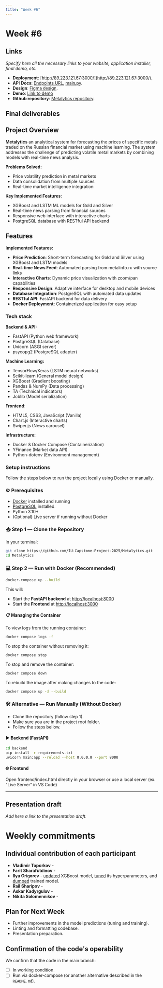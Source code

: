 ```yaml
---
title: "Week #6"
---
```


# **Week #6**

## Links

*Specify here all the necessary links to your website, application installer, final demo, etc.*

- **Deployment**: [http://89.223.121.67:3000/](http://89.223.121.67:3000/).
- **API Docs**: [Endpoints URL](http://89.223.121.67:8000/), [main.py](https://github.com/IU-Capstone-Project-2025/Metalytics/blob/main/backend/main.py).
- **Design**: [Figma design](https://www.figma.com/design/oqrwNbnmT7rRQNl58pdCmO/Metalytics).
- **Demo**: [Link to demo](http://89.223.121.67:3000/)
- **Github repository**: [Metalytics repository](https://github.com/IU-Capstone-Project-2025/Metalytics).

## Final deliverables

## Project Overview

**Metalytics** an analytical system for forecasting the prices of specific metals traded on the Russian financial market using machine learning. The system addresses the challenge of predicting volatile metal markets by combining models with real-time news analysis.

**Problems Solved:**
- Price volatility prediction in metal markets
- Data consolidation from multiple sources
- Real-time market intelligence integration

**Key Implemented Features:**
- XGBoost and LSTM ML models for Gold and Silver
- Real-time news parsing from financial sources
- Responsive web interface with interactive charts
- PostgreSQL database with RESTful API backend

## Features

**Implemented Features:**
- **Price Prediction**: Short-term forecasting for Gold and Silver using XGBoost and LSTM models
- **Real-time News Feed**: Automated parsing from metalinfo.ru with source links
- **Interactive Charts**: Dynamic price visualization with zoom/pan capabilities
- **Responsive Design**: Adaptive interface for desktop and mobile devices
- **Database Integration**: PostgreSQL with automated data updates
- **RESTful API**: FastAPI backend for data delivery
- **Docker Deployment**: Containerized application for easy setup

### Tech stack

**Backend & API:**
- FastAPI (Python web framework)
- PostgreSQL (Database)
- Uvicorn (ASGI server)
- psycopg2 (PostgreSQL adapter)

**Machine Learning:**
- TensorFlow/Keras (LSTM neural networks)
- Scikit-learn (General model design)
- XGBoost (Gradient boosting)
- Pandas & NumPy (Data processing)
- TA (Technical indicators)
- Joblib (Model serialization)

**Frontend:**
- HTML5, CSS3, JavaScript (Vanilla)
- Chart.js (Interactive charts)
- Swiper.js (News carousel)

**Infrastructure:**
- Docker & Docker Compose (Containerization)
- YFinance (Market data API)
- Python-dotenv (Environment management) 

### Setup instructions

Follow the steps below to run the project locally using Docker or manually.

### ⚙️ Prerequisites

- [Docker](https://www.docker.com/products/docker-desktop) installed and running
- [PostgreSQL](https://www.postgresql.org/) installed.
- Python 3.10+
- (Optional) Live server if running without Docker

### 📥 Step 1 — Clone the Repository

In your terminal:

```bash
git clone https://github.com/IU-Capstone-Project-2025/Metalytics.git
cd Metalytics
```

### 💻 Step 2 — Run with Docker (Recommended)

```bash
docker-compose up --build
```
This will:
- Start the **FastAPI backend** at [http://localhost:8000](http://localhost:8000)
- Start the **Frontend** at [http://localhost:3000](http://localhost:3000)

#### 📋 Managing the Container

To view logs from the running container:
```bash
docker compose logs -f
```

To stop the container without removing it:
```bash
docker compose stop
```

To stop and remove the container:
```bash
docker compose down
```

To rebuild the image after making changes to the code:
```bash
docker compose up -d --build
```

### 🛠 Alternative — Run Manually (Without Docker)
- Clone the repository (follow step 1).
- Make sure you are in the project root folder.
- Follow the steps bellow.

#### ▶️ Backend (FastAPI)
```bash
cd backend
pip install -r requirements.txt
uvicorn main:app --reload --host 0.0.0.0 --port 8000
```
#### 🌐 Frontend
Open frontend/index.html directly in your browser or use a local server (ex. "Live Server" in VS Code)

---


## Presentation draft

*Add here a link to the presentation draft.*

# Weekly commitments

## Individual contribution of each participant

- **Vladimir Toporkov** -
- **Farit Sharafutdinov** -
- **Ilya Grigorev** - <a href="https://github.com/IU-Capstone-Project-2025/Metalytics/commit/40d6391010ecfbe6ceff4e8657562591a280961c">updated</a> XGBoost model, <a href="https://github.com/IU-Capstone-Project-2025/Metalytics/commit/e97d6b3454a4a85de64599d2a045cb01e05da4a7">tuned</a> its hyperparameters, and <a href="https://github.com/IU-Capstone-Project-2025/Metalytics/commit/ecea777af51545c0180b99cad3a18e6583093438">dumped</a> trained model.
- **Rail Sharipov** -
- **Askar Kadyrgulov** -
- **Nikita Solomennikov** - 

## Plan for Next Week

- Further improvements in the model predictions (tuning and training).
- Linting and formatting codebase.
- Presentation preparation.

## Confirmation of the code's operability

We confirm that the code in the main branch:
- [ ] In working condition.
- [ ] Run via docker-compose (or another alternative described in the `README.md`).

